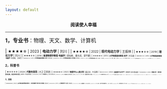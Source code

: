```yaml
---
layout: default
---
```


<script type="text/x-mathjax-config">
  MathJax.Hub.Config({
    tex2jax: {
      inlineMath: [ ['$','$'] ],
      processEscapes: true
    }
  });
</script>
<script type="text/javascript" src="https://cdn.mathjax.org/mathjax/latest/MathJax.js?config=TeX-AMS-MML_HTMLorMML">
</script>

<style>
table {
  font-family: arial, sans-serif;
  border-collapse: collapse;
  width: 100%;
}

td, th {
  border: 1px solid #dddddd;
  text-align: left;
  padding: 8px;
}

tr:nth-child(odd) {
  background-color: #dddddd;
}
</style>

<center>
<b>阅读使人幸福</b>
</center>

<p></p>

---

<p></p>

<big>**1，专业书**：物理、天文、数学、计算机</big>

| <small>★★★★☆ | 2023 | **电动力学** | 刘川 |
| <small>★★★★☆ | 2022 | **现代电动力学** | 王振林 |
| <small>★★★☆☆ | 2019 | **理论力学** | 刘川 |
| <small>★★★☆☆ | 2018 | **普通物理学教程·电磁学** | 梁灿彬、秦光戎、梁竹健 |
| <small>★★★★☆ | 2013 | **大学物理通用教程·热学** | 刘玉鑫 |
| <small>★★★☆☆ | 2012 | **大学物理通用教程·电磁学** | 陈秉乾、王稼军 |
| <small>★★★☆☆ | 2011 | **大学物理通用教程·光学** | 陈熙谋 |
| <small>★★★☆☆ | 2011 | **大学物理通用教程·近代物理** | 陈熙谋 |
| <small>★★★☆☆ | 2010 | **大学物理通用教程·力学** | 钟锡华、周岳明 |
| <small>★★★★★ | 2010 | **力学（上册）** | 梁昆淼 |
| <small>★★★☆☆ | 2008 | **电动力学** | 郭硕鸿 |
| <small>★★★☆☆ | 2005 | **新概念物理教程·热学** | 赵凯华、罗蔚茵 |
| <small>★★★★★ | 1999 | **电动力学简明教程** | 俞允强 |
| <small>★★★★★ | 1997 | **广义相对论引论** | 俞允强 |

<p></p>

<big>**2，科普书**</big>

| <small>★☆☆☆☆ | 2024 | **代数有意思** | 大卫·艾奇逊 |
| <small>★★★★☆ | 2023 | **物理学与人类文明** | 盛正卯、叶高翔 |
| <small>★☆☆☆☆ | 2023 | **这就是ChatGPT** | 斯蒂芬·沃尔弗拉姆 |
| <small>★★★★☆ | 2022 | **哥德尔传：探寻理性的边缘，发现世界的本质** | 斯蒂芬· 布迪安斯基 |
| <small>★★★★★ | 2020 | **生命是什么** | 埃尔温·薛定谔 |
| <small>★★★☆☆ | 2019 | **中国天眼：南仁东传** | 王宏甲 |
| <small>★★☆☆☆ | 2019 | **引力：爱因斯坦的时空二重奏** | 徐一鸿 |
| <small>★☆☆☆☆ | 2019 | **怪咖物理学家的宇宙** | 多田将 |
| <small>☆☆☆☆☆ | 2019 | **给仰望者的天文朝圣之旅** | 切特·雷莫 |
| <small>★★★☆☆ | 2018 | **朗道传** | 迈娅·比萨拉比 |
| <small>★★★★☆ | 2018 | **Brief Answers to the Big Questions** | Stephen Hawking |
| <small>☆☆☆☆☆ | 2017 | **超越生物中心主义** | 罗伯特·兰札 |
| <small>★★☆☆☆ | 2013 | **可畏的对称：探寻现代物理学的美丽** | 徐一鸿 |
| <small>★★★☆☆ | 2011 | **大设计** | 斯蒂芬·霍金、列纳德·蒙洛迪诺 |
| <small>★★★★☆ | 2008 | **The Trouble with Physics** | Lee Smolin |
| <small>★★★★☆ | 2007 | **科学究竟是什么** | A.F. 查尔默斯 |
| <small>★★★☆☆ | 1992 | **Space, Time, and Gravity: The Theory of the Big Bang and Black Holes** | Robert M. Wald |

<p></p>

<big>**3，其他**</big>

| <small>★★★★★ | 2022 | **从巴格达到伊斯坦布尔：历史视野下的中东大变局** | 昝涛 |
| <small>★☆☆☆☆ | 2021 | **人工智能哲学十五讲** | 徐英瑾 |
| <small>☆☆☆☆☆ | 2020 | **美国独行** | 马克·斯坦恩 |
| <small>★★☆☆☆ | 2019 | **初心：向共产党员张富清学习** | 《初心》编写组 |
| <small>★★★★★ | 2019 | **人类群星闪耀时** | 斯蒂芬·茨威格 | 
| <small>★★★★☆ | 2016 | **科学史十五讲** | 江晓原 |
| <small>★★★★★ | 2012 | **魁拔之书** | 青春树 | 
| <small>★★★★☆ | 2011 | **天龙八部** | 金庸 | 

<p></p>
